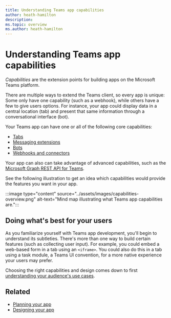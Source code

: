 ```yaml
---
title: Understanding Teams app capabilities
author: heath-hamilton
description: 
ms.topic: overview
ms.author: heath-hamilton
---
```

# Understanding Teams app capabilities

*Capabilities* are the extension points for building apps on the Microsoft Teams platform.

There are multiple ways to extend the Teams client, so every app is unique: Some only have one capability (such as a webhook), while others have a few to give users options. For instance, your app could display data in a central location (tab) and present that same information through a conversational interface (bot).

Your Teams app can have one or all of the following core capabilities:

* [Tabs](../tabs/what-are-tabs.md)
* [Messaging extensions](../messaging-extensions/what-are-messaging-extensions.md)
* [Bots](../bots/what-are-bots.md)
* [Webhooks and connectors](../webhooks-and-connectors/what-are-webhooks-and-connectors.md)

Your app can also can take advantage of advanced capabilities, such as the [Microsoft Graph REST API for Teams](https://docs.microsoft.com/graph/teams-concept-overview).

See the following illustration to get an idea which capabilities would provide the features you want in your app.

:::image type="content" source="../assets/images/capabilities-overview.png" alt-text="Mind map illustrating what Teams app capabilities are.":::

## Doing what's best for your users

As you familiarize yourself with Teams app development, you'll begin to understand its subtleties. There's more than one way to build certain features (such as collecting user input). For example, you could embed a web-based form in a tab using an `<iframe>`. You could also do this in a tab using a task module, a Teams UI convention, for a more native experience your users may prefer.

Choosing the right capabilities and design comes down to first [understanding your audience's use cases](../concepts/design/understand-use-cases.md).

## Related

* [Planning your app](../concepts/extensibility-points.md)
* [Designing your app](../designing-your-app/designing-overview.md)
